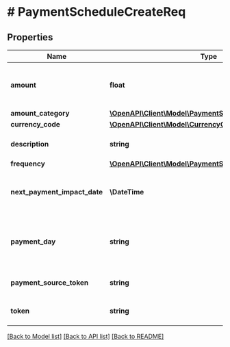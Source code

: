 # # PaymentScheduleCreateReq

## Properties

Name | Type | Description | Notes
------------ | ------------- | ------------- | -------------
**amount** | **float** | Amount of the payment.  Required if &#x60;amount_category&#x60; is &#x60;FIXED&#x60;. | [optional]
**amount_category** | [**\OpenAPI\Client\Model\PaymentScheduleAmountCategory**](PaymentScheduleAmountCategory.md) |  |
**currency_code** | [**\OpenAPI\Client\Model\CurrencyCode**](CurrencyCode.md) |  |
**description** | **string** | Description of the payment schedule. | [optional]
**frequency** | [**\OpenAPI\Client\Model\PaymentScheduleFrequency**](PaymentScheduleFrequency.md) |  |
**next_payment_impact_date** | **\DateTime** | Date to make a one-time payment.  Required if frequency is &#x60;ONCE&#x60;. | [optional]
**payment_day** | **string** | Day on which monthly payments are made.  Required if &#x60;frequency&#x60; is &#x60;MONTHLY&#x60;. | [optional]
**payment_source_token** | **string** | Unique identifier of the payment source. |
**token** | **string** | Unique identifier of the payment schedule. | [optional]

[[Back to Model list]](../../README.md#models) [[Back to API list]](../../README.md#endpoints) [[Back to README]](../../README.md)
